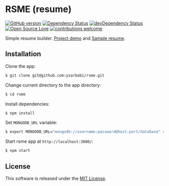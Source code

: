 
# RSME (resume)
[![GitHub version](https://badge.fury.io/gh/ysarbabi%2Frsme.svg)](https://badge.fury.io/gh/ysarbabi%2Frsme)
[![Dependency Status](https://david-dm.org/ysarbabi/rsme.svg)](https://david-dm.org/ysarbabi/rsme)
[![devDependency Status](https://david-dm.org/ysarbabi/rsme/dev-status.svg)](https://david-dm.org/ysarbabi/rsme#info=devDependencies)
[![Open Source Love](https://badges.frapsoft.com/os/mit/mit.svg?v=102)](https://github.com/ellerbrock/open-source-badge/)
[![contributions welcome](https://img.shields.io/badge/contributions-welcome-brightgreen.svg?style=flat)](https://github.com/ysarbabi/rsme/)

Simple resume builder. [Project demo](https://rsme.herokuapp.com/) and [Sample resume](https://rsme.herokuapp.com/ysarbabi).


## Installation

Clone the app:
```bash
$ git clone git@github.com:ysarbabi/rsme.git
```

Change current directory to the app directory:
```bash
$ cd rsme
```

Install dependencies:
```bash
$ npm install
```

Set `MONGODB_URL` variable:
```bash
$ export MONGODB_URL="mongodb://username:password@host:port/database" # Replace your mongodb url.
```

Start rsme app at `http://localhost:3000/`:
```bash
$ npm start
```

## License
This software is released under the [MIT License](https://github.com/ysarbabi/rsme/blob/master/LICENSE).
